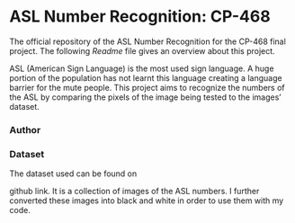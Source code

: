 # ASL Number Recognition: CP-468

The official repository of the ASL Number Recognition for the CP-468 final project. The following *Readme* file gives an overview about this project.

ASL (American Sign Language) is the most used sign language. A huge portion of the population has not learnt this language creating a language barrier for the mute people. This project aims to  recognize the numbers of the ASL by comparing the pixels of the image being tested to the images’ dataset.

### Author

[Dhruv Sagar]: https://github.com/dhruvel

### Dataset

The dataset used can be found on 

[this]: https://github.com/ardamavi/Sign-Language-Digits-Dataset

github link. It is a collection of images of the ASL numbers. I further converted these images into black and white in order to use them with my code.

